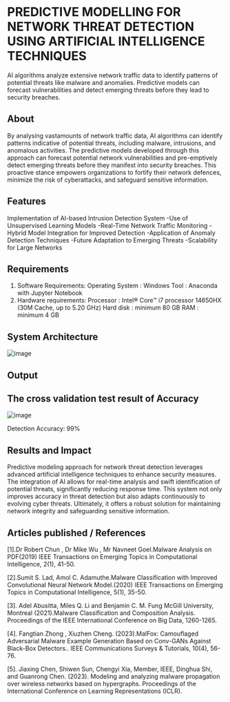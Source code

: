 # PREDICTIVE MODELLING FOR NETWORK THREAT DETECTION USING ARTIFICIAL INTELLIGENCE TECHNIQUES
AI algorithms analyze extensive network traffic data to identify patterns of potential threats like malware and anomalies. Predictive models can forecast vulnerabilities and detect emerging threats before they lead to security breaches.

## About
By analysing vastamounts of network traffic data, AI algorithms can identify patterns indicative of potential threats, including malware, intrusions, and anomalous activities. The predictive models developed through this approach can forecast potential network vulnerabilities and pre-emptively detect emerging threats before they manifest into security breaches. This proactive stance empowers organizations to fortify their network defences, minimize the risk of cyberattacks, and safeguard sensitive information.

## Features
Implementation of AI-based Intrusion Detection System -Use of Unsupervised Learning Models -Real-Time Network Traffic Monitoring -Hybrid Model Integration for Improved Detection -Application of Anomaly Detection Techniques -Future Adaptation to Emerging Threats -Scalability for Large Networks

## Requirements
1. Software Requirements: Operating System : Windows Tool : Anaconda with Jupyter Notebook
2. Hardware requirements: Processor : Intel® Core™ i7 processor 14650HX (30M Cache, up to 5.20 GHz) Hard disk : minimum 80 GB RAM : minimum 4 GB
   
## System Architecture

![image](https://github.com/user-attachments/assets/93ff85f3-0b62-4786-8332-d4097f1aab6c)

## Output

## The cross validation test result of Accuracy

![image](https://github.com/user-attachments/assets/9ee5721a-259f-439e-983b-cef8f753b2a1)

Detection Accuracy: 99%

## Results and Impact

Predictive modeling approach for network threat detection leverages advanced artificial intelligence techniques to enhance security measures. The integration of AI allows for real-time analysis and swift identification of potential threats, significantly reducing response time. This system not only improves accuracy in threat detection but also adapts continuously to evolving cyber threats. Ultimately, it offers a robust solution for maintaining network integrity and safeguarding sensitive information.

## Articles published / References

[1].Dr Robert Chun , Dr Mike Wu , Mr Navneet Goel.Malware Analysis on PDF(2019) IEEE Transactions on Emerging Topics in Computational Intelligence, 2(1), 41-50.

[2].Sumit S. Lad, Amol C. Adamuthe.Malware Classification with Improved Convolutional Neural Network Model.(2020) IEEE Transactions on Emerging Topics in Computational Intelligence, 5(1), 35-50.

[3]. Adel Abusitta, Miles Q. Li and Benjamin C. M. Fung McGill University, Montreal (2021).Malware Classification and Composition Analysis. Proceedings of the IEEE International Conference on Big Data, 1260-1265.

[4]. Fangtian Zhong , Xiuzhen Cheng. (2023).MalFox: Camouflaged Adversarial Malware Example Generation Based on Conv-GANs Against Black-Box Detectors.. IEEE Communications Surveys & Tutorials, 10(4), 56-76.

[5]. Jiaxing Chen, Shiwen Sun, Chengyi Xia, Member, IEEE, Dinghua Shi, and Guanrong Chen. (2023). Modeling and analyzing malware propagation over wireless networks based on hypergraphs. Proceedings of the International Conference on Learning Representations (ICLR).
